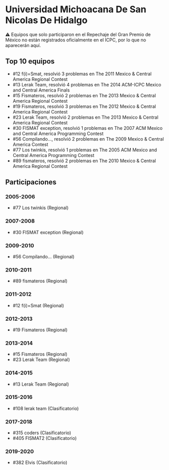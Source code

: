 # Universidad Michoacana De San Nicolas De Hidalgo

:warning: Equipos que solo participaron en el Repechaje del Gran Premio de México no están registrados oficialmente en el ICPC, por lo que no aparecerán aquí.

## Top 10 equipos

- #12 f(i)=Smat, resolvió 3 problemas en The 2011 Mexico & Central America Regional Contest
- #13 Lerak Team, resolvió 4 problemas en The 2014 ACM-ICPC Mexico and Central America Finals
- #15 Fismateros, resolvió 2 problemas en The 2013 Mexico & Central America Regional Contest
- #19 Fismateros, resolvió 3 problemas en The 2012 Mexico & Central America Regional Contest
- #23 Lerak Team, resolvió 2 problemas en The 2013 Mexico & Central America Regional Contest
- #30 FISMAT exception, resolvió 1 problemas en The 2007 ACM Mexico and Central America Programming Contest
- #56 Compilando..., resolvió 2 problemas en The 2009 Mexico & Central America Contest
- #77 Los twinkis, resolvió 1 problemas en The 2005 ACM Mexico and Central America Programming Contest
- #89 fismateros, resolvió 2 problemas en The 2010 Mexico & Central America Regional Contest

## Participaciones

### 2005-2006

- #77 Los twinkis (Regional)

### 2007-2008

- #30 FISMAT exception (Regional)

### 2009-2010

- #56 Compilando... (Regional)

### 2010-2011

- #89 fismateros (Regional)

### 2011-2012

- #12 f(i)=Smat (Regional)

### 2012-2013

- #19 Fismateros (Regional)

### 2013-2014

- #15 Fismateros (Regional)
- #23 Lerak Team (Regional)

### 2014-2015

- #13 Lerak Team (Regional)

### 2015-2016

- #108 lerak team (Clasificatorio)

### 2017-2018

- #315 coders (Clasificatorio)
- #405 FISMAT2 (Clasificatorio)

### 2019-2020

- #382 Elvis (Clasificatorio)



